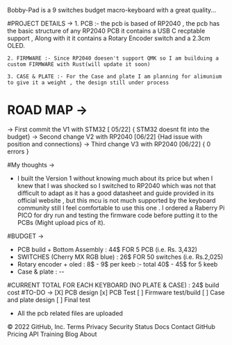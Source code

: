 Bobby-Pad is a 9 switches budget macro-keyboard with a great quality...


#PROJECT DETAILS ->
    1. PCB :- the pcb is based of RP2040 , the pcb has the basic structure of any RP2040 PCB 
              it contains a USB C recptable support , Along with it it contains a Rotary Encoder 
	      switch and a 2.3cm OLED. 
    
    2. FIRMWARE :- Since RP2040 doesen't support QMK so I am builduing a custom FIRMWARE with Rust(will update it soon)

    3. CASE & PLATE :- For the Case and plate I am planning for alimunium to give it a weight , the design still under process

# ROAD MAP ->
  
  -> First commit the V1 with STM32 [ 05/22] { STM32 doesnt fit into the budget}
  -> Second change V2 with RP2040 [06/22] {Had issue with position and connections}
  -> Third change V3 with RP2040 [06/22]  { 0 errors }

#My thoughts ->
 * I built the Version 1 without knowing much about its price but when I knew that I was shocked so I switched to RP2040 which was not 
   that difficult to adapt as it has a good datasheet and guide provided in its official website , but this mcu is not much supported by 
   the keyboard community still I feel comfortable to use this one . I ordered a Raberry Pi PICO for dry run and testing the firmware code 
   before putting it to the PCBs (Might upload pics of it). 

#BUDGET -> 
 
 * PCB build + Bottom Assembly : 44$ FOR 5 PCB (i.e. Rs. 3,432) 
 * SWITCHES (Cherry MX RGB blue) : 26$ FOR 50 switches (i.e. Rs.2,025)
 * Rotary encoder + oled :  8$ - 9$  per keeb :- total 40$ - 45$ for 5 keeb
 * Case & plate : --

  #CURRENT TOTAL FOR EACH KEYBOARD (NO PLATE &  CASE) : 24$ build cost 
#TO-DO ->
 [X] PCB design
 [x] PCB Test
 [ ] Firmware test/build 
 [ ] Case and plate design 
 [ ] Final test

* All the pcb related files are uploaded

© 2022 GitHub, Inc.
Terms
Privacy
Security
Status
Docs
Contact GitHub
Pricing
API
Training
Blog
About

